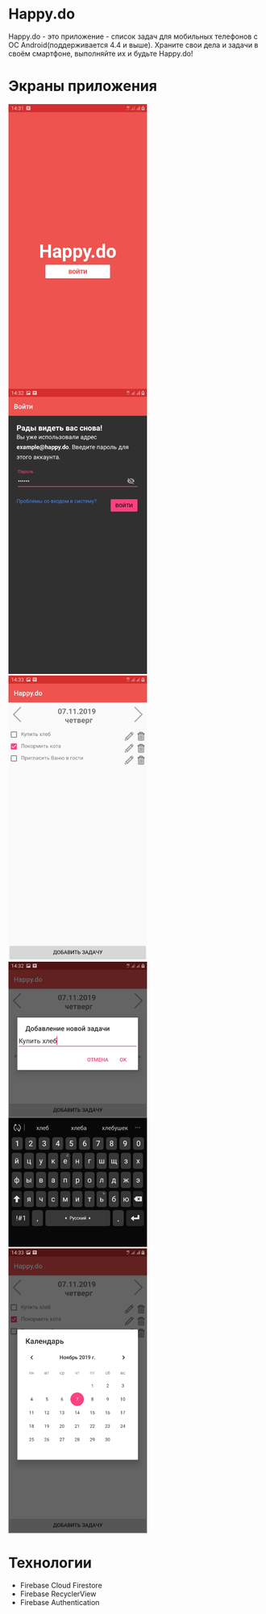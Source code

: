 # Happy.do
Happy.do - это приложение - список задач для мобильных телефонов с ОС Android(поддерживается 4.4 и выше).
Храните свои дела и задачи в своём смартфоне, выполняйте их и будьте Happy.do!

# Экраны приложения
<img src = "Screens/start.jpg" heigh = "500" width="275" align="left">
<img src = "Screens/login.jpg" heigh = "500" width="275">
<img src = "Screens/task.jpg" heigh = "500" width="275">
<img src = "Screens/add.jpg" heigh = "500" width="275">
<img src = "Screens/calendar.jpg" heigh = "500" width="275">

# Технологии
* Firebase Cloud Firestore
* Firebase RecyclerView
* Firebase Authentication 


